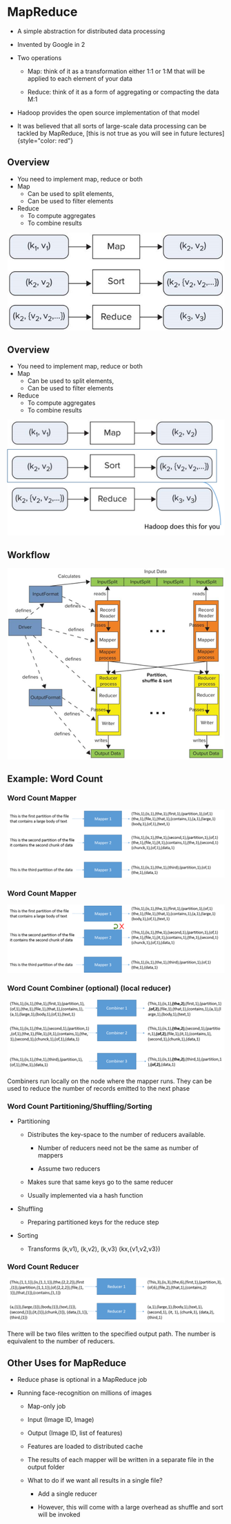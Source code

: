 # MapReduce

-   A simple abstraction for distributed data processing

-   Invented by Google in 2

-   Two operations

    -   Map: think of it as a transformation either 1:1 or 1:M that will be applied to each element of your data

    -   Reduce: think of it as a form of aggregating or compacting the data M:1

-   Hadoop provides the open source implementation of that model

-   It was believed that all sorts of large-scale data processing can be tackled by MapReduce, [this is not true as you will see in future lectures]{style="color: red"}

## Overview


-   You need to implement map, reduce or both
-   Map
    -   Can be used to split elements,
    -   Can be used to filter elements
-   Reduce
    -   To compute aggregates
    -   To combine results

![inline](./attachments/MR1.jpg)

## Overview

-   You need to implement map, reduce or both
-   Map
    -   Can be used to split elements,
    -   Can be used to filter elements
-   Reduce
    -   To compute aggregates
    -   To combine results

![inline](./attachments/MR2.png)

## Workflow

![inline](./attachments/img3.png)

## Example: Word Count

### Word Count Mapper

![inline](./attachments/WordCountMapper1.png)

### Word Count Mapper

![inline](./attachments/WordCountMapper2.png)

### Word Count Combiner (optional) (local reducer)

![inline](./attachments/WordCountMapper3.png)

Combiners run locally on the node where the mapper runs. They can be used to reduce the number of records emitted to the next phase

### Word Count Partitioning/Shuffling/Sorting

-   Partitioning

    -   Distributes the key-space to the number of reducers available.

        -   Number of reducers need not be the same as number of mappers

        -   Assume two reducers

    -   Makes sure that same keys go to the same reducer

    -   Usually implemented via a hash function

-   Shuffling

    -   Preparing partitioned keys for the reduce step

-   Sorting

    -   Transforms (k,v1), (k,v2), (k,v3) (kx,{v1,v2,v3})

### Word Count Reducer

![inline](./attachments/WordCountReducer.png)

There will be two files written to the specified output path. The number is equivalent to the number of reducers.

## Other Uses for MapReduce

-   Reduce phase is optional in a MapReduce job

-   Running face-recognition on millions of images

    -   Map-only job

    -   Input (Image ID, Image)

    -   Output (Image ID, list of features)

    -   Features are loaded to distributed cache

    -   The results of each mapper will be written in a separate file in the output folder

    -   What to do if we want all results in a single file?

        -   Add a single reducer

        -   However, this will come with a large overhead as shuffle and sort will be invoked
